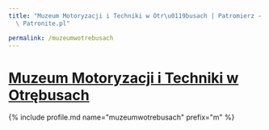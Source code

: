 ```yaml
---
title: "Muzeum Motoryzacji i Techniki w Otr\u0119busach | Patromierz - statystyki\
  \ Patronite.pl"

permalink: /muzeumwotrebusach
---
```


# [Muzeum Motoryzacji i Techniki w Otrębusach](https://patronite.pl/muzeumwotrebusach)

{% include profile.md name="muzeumwotrebusach" prefix="m" %}
